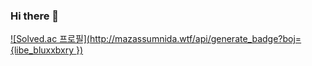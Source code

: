 ### Hi there 👋

[![Solved.ac
프로필](http://mazassumnida.wtf/api/generate_badge?boj={libe_bluxxbxry
})](https://solved.ac/{libe_bluxxbxry})
<!--
**chock-cho/chock-cho** is a ✨ _special_ ✨ repository because its `README.md` (this file) appears on your GitHub profile.

Here are some ideas to get you started:

- 🔭 I’m currently working on ...
- 🌱 I’m currently learning ...
- 👯 I’m looking to collaborate on ...
- 🤔 I’m looking for help with ...
- 💬 Ask me about ...
- 📫 How to reach me: ...
- 😄 Pronouns: ...
- ⚡ Fun fact: ...
-->
